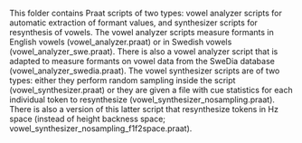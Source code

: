 This folder contains Praat scripts of two types: vowel analyzer scripts for automatic extraction of formant values, and synthesizer scripts for resynthesis of vowels.
The vowel analyzer scripts measure formants in English vowels (vowel_analyzer.praat) or in Swedish vowels (vowel_analyzer_swe.praat). There is also a vowel analyzer script that is adapted to measure formants on vowel data from the SweDia database (vowel_analyzer_swedia.praat).
The vowel synthesizer scripts are of two types: either they perform random sampling inside the script (vowel_synthesizer.praat) or they are given a file with cue statistics for each individual token to resynthesize (vowel_synthesizer_nosampling.praat). There is also a version of this latter script that resynthesize tokens in Hz space (instead of height backness space; vowel_synthesizer_nosampling_f1f2space.praat).